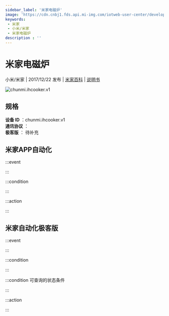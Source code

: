 ```yaml
---
sidebar_label: '米家电磁炉'
image: 'https://cdn.cnbj1.fds.api.mi-img.com/iotweb-user-center/developer_1679069107706KOWJisRM.png?GalaxyAccessKeyId=AKVGLQWBOVIRQ3XLEW&Expires=9223372036854775807&Signature=jh24y28tADLG7q3AnehBvi1vzTw='
keywords: 
 - 米家
 - 小米/米家
 - 米家电磁炉
description : ''
---
```

# 米家电磁炉

小米/米家 | 2017/12/22 发布 | [米家百科](https://home.mi.com/webapp/content/baike/product/index.html?model=chunmi.ihcooker.v1) | [说明书](https://home.mi.com/views/introduction.html?model=chunmi.ihcooker.v1&region=cn)

![chunmi.ihcooker.v1](https://cdn.cnbj1.fds.api.mi-img.com/iotweb-user-center/developer_1679069107706KOWJisRM.png?GalaxyAccessKeyId=AKVGLQWBOVIRQ3XLEW&Expires=9223372036854775807&Signature=jh24y28tADLG7q3AnehBvi1vzTw=)

## 规格  
> 
**设备 ID** ：chunmi.ihcooker.v1  
**通讯协议** ：  
**极客版**  ： 待补充 


## 米家APP自动化  

:::event  

:::

:::condition  

:::

:::action   

:::

## 米家自动化极客版  

:::event  

:::

:::condition  

:::

:::condition 可查询的状态条件  

:::

:::action  

:::

        
